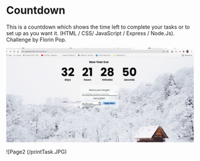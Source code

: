 # Countdown

This is a countdown which shows the time left to complete your tasks or to set up as you want it. (HTML / CSS/ JavaScript / Express / Node.Js). Challenge by Florin Pop.

![Page](/printHome.JPG)

![Page2 (/printTask.JPG)
